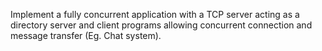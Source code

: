 Implement a fully concurrent application with a TCP server acting as a directory server and client
programs allowing concurrent connection and message transfer (Eg. Chat system).

